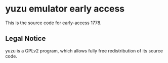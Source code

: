 yuzu emulator early access
=============

This is the source code for early-access 1778.

## Legal Notice

yuzu is a GPLv2 program, which allows fully free redistribution of its source code.